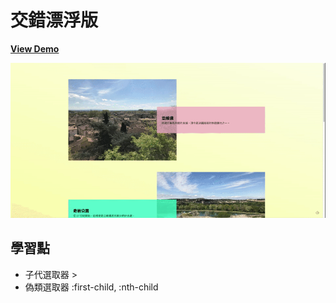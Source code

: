 # 交錯漂浮版

[**View Demo**](https://hwahii.github.io/27LayoutPractices/004-staggered-floating-boards/)

![Staggered floating boards](https://raw.githubusercontent.com/hwahii/27LayoutPractices/master/screenshots/screenshot-004.gif)


## 學習點
- 子代選取器 >
- 偽類選取器 :first-child, :nth-child